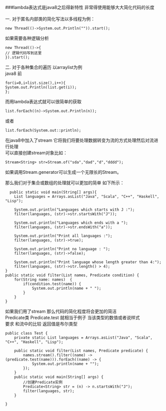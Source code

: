 ###lambda表达式是java8之后得新特性 非常得使用能够大大简化代码的长度
<br>
<br>
一. 对于匿名内部类的简化写法以多线程为例：
```$xslt
new Thread(()->System.out.Println("")).start();
```
如果需要各种逻辑分析
```$xslt
new Thread(()->{
// 逻辑代码写到这里
}).start();
```



二. 对于各种集合的遍历
以arraylist为例<br>
java8 前
```$xslt
for(i=0,i<list.size(),i++){
System.out.Println(list.get(i));
};
```


而用lambda表达式就可以很简单的获取<br>
```$xslt
list.forEach((n)->System.out.Println(n));
```

或者
```$xslt
list.forEach(System.out::println);
```

在java8中加入了stream 它将我们将要处理数据转变为流的方式处理然后对流进行处理<br>
可以直接创建stream对象比如：
```$xslt
Stream<String> str=Stream.of("sda","dad","d","dddd");
```
如果调用Stream.generator可以生成一个无限长的Stream。

那么我们对于集合或数组的处理就可以更加的简单 如下所示：
```$xslt
  public static void main(String[] args){
    List languages = Arrays.asList("Java", "Scala", "C++", "Haskell", "Lisp");
 
    System.out.println("Languages which starts with J :");
    filter(languages, (str)->str.startsWith("J"));
 
    System.out.println("Languages which ends with a ");
    filter(languages, (str)->str.endsWith("a"));
 
    System.out.println("Print all languages :");
    filter(languages, (str)->true);
 
    System.out.println("Print no language : ");
    filter(languages, (str)->false);
 
    System.out.println("Print language whose length greater than 4:");
    filter(languages, (str)->str.length() > 4);
}
public static void filter(List names, Predicate condition) {
    for(String name: names)  {
        if(condition.test(name)) {
            System.out.println(name + " ");
        }
    }
}

```


如果我们用了stream 那么代码的简化程度将会更加的简洁<br>
Predicate类 Predicate.test  就相当于例子  当该类型的数值或者说样式 <br>
要求 和流中的比较 返回值是布尔类型
```$xslt
public class Test {
    private static List languages = Arrays.asList("Java", "Scala", "C++", "Haskell", "Lisp");

    public static void filter(List names, Predicate predicate) {
        names.stream().filter((name) -> (predicate.test(name))).forEach((name) -> {
            System.out.println(name + "");
        });
    }
    public static void main(String[] args) {
        //创建Predicate实例
        Predicate<String> str = (n) -> n.startsWith("J");
        filter(languages, str);
    }

}
```
